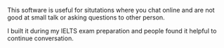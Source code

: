 This software is useful for situtations where you chat online and are not good at small talk or asking questions to other person. 

I built it during my IELTS exam preparation and people found it helpful to continue conversation.
